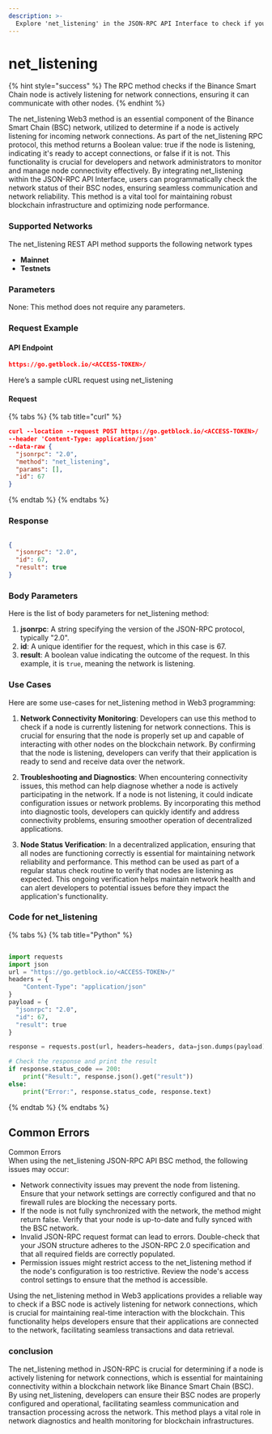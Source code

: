 ```yaml
---
description: >-
  Explore 'net_listening' in the JSON-RPC API Interface to check if your BSC node is actively listening for network connections.
---
```


# net_listening

{% hint style="success" %}
The RPC method checks if the Binance Smart Chain node is actively listening for network connections, ensuring it can communicate with other nodes.&#x20;
{% endhint %}

The net_listening Web3 method is an essential component of the Binance Smart Chain (BSC) network, utilized to determine if a node is actively listening for incoming network connections. As part of the net_listening RPC protocol, this method returns a Boolean value: true if the node is listening, indicating it's ready to accept connections, or false if it is not. This functionality is crucial for developers and network administrators to monitor and manage node connectivity effectively. By integrating net_listening within the JSON-RPC API Interface, users can programmatically check the network status of their BSC nodes, ensuring seamless communication and network reliability. This method is a vital tool for maintaining robust blockchain infrastructure and optimizing node performance.

### Supported Networks

The net_listening REST API method supports the following network types
- **Mainnet**
- **Testnets**

### Parameters

None: This method does not require any parameters.

### Request Example

#### API Endpoint

```json
https://go.getblock.io/<ACCESS-TOKEN>/
```
Here’s a sample cURL request using net_listening

#### Request

{% tabs %}
{% tab title="curl" %}
```json
curl --location --request POST https://go.getblock.io/<ACCESS-TOKEN>/
--header 'Content-Type: application/json' 
--data-raw {
  "jsonrpc": "2.0",
  "method": "net_listening",
  "params": [],
  "id": 67
}
```
{% endtab %}
{% endtabs %}

### Response


```json

{
  "jsonrpc": "2.0",
  "id": 67,
  "result": true
}

```

### Body Parameters

Here is the list of body parameters for net_listening method:

1. **jsonrpc**: A string specifying the version of the JSON-RPC protocol, typically "2.0".
2. **id**: A unique identifier for the request, which in this case is 67.
3. **result**: A boolean value indicating the outcome of the request. In this example, it is `true`, meaning the network is listening.

### Use Cases

Here are some use-cases for net_listening method in Web3 programming:

1. **Network Connectivity Monitoring**: Developers can use this method to check if a node is currently listening for network connections. This is crucial for ensuring that the node is properly set up and capable of interacting with other nodes on the blockchain network. By confirming that the node is listening, developers can verify that their application is ready to send and receive data over the network.

2. **Troubleshooting and Diagnostics**: When encountering connectivity issues, this method can help diagnose whether a node is actively participating in the network. If a node is not listening, it could indicate configuration issues or network problems. By incorporating this method into diagnostic tools, developers can quickly identify and address connectivity problems, ensuring smoother operation of decentralized applications.

3. **Node Status Verification**: In a decentralized application, ensuring that all nodes are functioning correctly is essential for maintaining network reliability and performance. This method can be used as part of a regular status check routine to verify that nodes are listening as expected. This ongoing verification helps maintain network health and can alert developers to potential issues before they impact the application's functionality.

### Code for net_listening

{% tabs %}
{% tab title="Python" %}
```python

import requests
import json
url = "https://go.getblock.io/<ACCESS-TOKEN>/"
headers = {
    "Content-Type": "application/json"
}
payload = {
  "jsonrpc": "2.0",
  "id": 67,
  "result": true
}

response = requests.post(url, headers=headers, data=json.dumps(payload))

# Check the response and print the result
if response.status_code == 200:
    print("Result:", response.json().get("result"))
else:
    print("Error:", response.status_code, response.text)

```
{% endtab %}
{% endtabs %}

## Common Errors

Common Errors  
When using the net_listening JSON-RPC API BSC method, the following issues may occur:  
- Network connectivity issues may prevent the node from listening. Ensure that your network settings are correctly configured and that no firewall rules are blocking the necessary ports.  
- If the node is not fully synchronized with the network, the method might return false. Verify that your node is up-to-date and fully synced with the BSC network.  
- Invalid JSON-RPC request format can lead to errors. Double-check that your JSON structure adheres to the JSON-RPC 2.0 specification and that all required fields are correctly populated.  
- Permission issues might restrict access to the net_listening method if the node's configuration is too restrictive. Review the node's access control settings to ensure that the method is accessible.

Using the net_listening method in Web3 applications provides a reliable way to check if a BSC node is actively listening for network connections, which is crucial for maintaining real-time interaction with the blockchain. This functionality helps developers ensure that their applications are connected to the network, facilitating seamless transactions and data retrieval.

### conclusion

The net_listening method in JSON-RPC is crucial for determining if a node is actively listening for network connections, which is essential for maintaining connectivity within a blockchain network like Binance Smart Chain (BSC). By using net_listening, developers can ensure their BSC nodes are properly configured and operational, facilitating seamless communication and transaction processing across the network. This method plays a vital role in network diagnostics and health monitoring for blockchain infrastructures.
